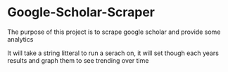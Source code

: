 # Google-Scholar-Scraper

The purpose of this project is to scrape google scholar and provide some analytics 

It will take a string litteral to run a serach on, it will set though each years results and graph them to see trending over time
